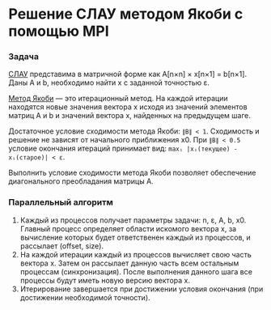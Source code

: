 # Решение СЛАУ методом Якоби с помощью MPI

### Задача
[СЛАУ](https://ru.wikipedia.org/wiki/Система_линейных_алгебраических_уравнений)
представима в матричной форме как A[n×n] × x[n×1] = b[n×1]. Даны A и b, необходимо
найти x с заданной точностью ε.

[Метод Якоби](https://ru.wikipedia.org/wiki/Метод_Якоби) — это итерационный метод.
На каждой итерации находятся новые значения вектора x исходя из значений элементов
матриц A и b и значений вектора x, найденных на предыдущем шаге.

Достаточное условие сходимости метода Якоби: `∥B∥ < 1`. Сходимость и решение
не зависят от начального приближения x0. При `∥B∥ < 0.5` условие окончания итераций
принимает вид: `maxᵢ |xᵢ(текущее) - xᵢ(старое)| < ε`.

Выполнить условие сходимости метода Якоби позволяет обеспечение диагонального
преобладания матрицы A.

### Параллельный алгоритм
1. Каждый из процессов получает параметры задачи: n, ε, A, b, x0. Главный процесс
определяет области искомого вектора x, за вычисление которых будет ответственен 
каждый из процессов, и рассылает (offset, size).
1. На каждой итерации каждый из процессов вычисляет свою часть вектора x. Затем
он рассылает данную часть всем остальным процессам (синхронизация). После
выполнения данного шага все процессы будут иметь новую версию вектора x.
1. Итерирование завершается при достижении условия окончания (при достижении
необходимой точности).
